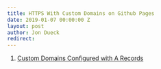 ```yaml
---
title: HTTPS With Custom Domains on Github Pages
date: 2019-01-07 00:00:00 Z
layout: post
author: Jon Dueck
redirect: 
---
```


1. [Custom Domains Configured with A Records](https://help.github.com/articles/troubleshooting-custom-domains/#custom-domains-configured-with-a-records)
